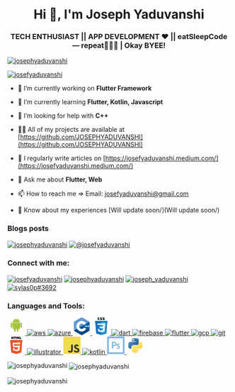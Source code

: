 <h1 align="center">Hi 👋, I'm Joseph Yaduvanshi</h1>
<h3 align="center">TECH ENTHUSIAST || APP DEVELOPMENT ❤️ || eatSleepCode — repeat👨🏻‍💻 | Okay BYEE!</h3>

<p align="left"> <a href="https://github.com/ryo-ma/github-profile-trophy"><img src="https://github-profile-trophy.vercel.app/?username=josephyaduvanshi" alt="josephyaduvanshi" /></a> </p>

<p align="left"> <a href="https://twitter.com/josefyaduvanshi" target="blank"><img src="https://img.shields.io/twitter/follow/josefyaduvanshi?logo=twitter&style=for-the-badge" alt="josefyaduvanshi" /></a> </p>

- 🔭 I’m currently working on **Flutter Framework**

- 🌱 I’m currently learning **Flutter, Kotlin, Javascript**

- 🤝 I’m looking for help with **C++**

- 👨‍💻 All of my projects are available at [https://github.com/JOSEPHYADUVANSHI](https://github.com/JOSEPHYADUVANSHI)

- 📝 I regularly write articles on [https://josefyaduvanshi.medium.com/](https://josefyaduvanshi.medium.com/)

- 💬 Ask me about **Flutter, Web**

- 📫 How to reach me => Email: josefyaduvanshi@gmail.com 

- 📄 Know about my experiences [Will update soon/](Will update soon/)

### Blogs posts
<p align="left">
<a href="https://dev.to/josephyaduvanshi" target="blank"><img align="center" src="https://img.icons8.com/?id=19293&format=png&size=96&name=icons8-code-96.png&fromSite=true&token=&color=000000" alt="josephyaduvanshi" height="30" width="40" /></a>
<a href="https://medium.com/@josefyaduvanshi" target="blank"><img align="center" src="https://img.icons8.com/stickers/200/000000/medium-logo.png" alt="@josefyaduvanshi" height="30" width="40" /></a>
</p>

<h3 align="left">Connect with me:</h3>
<p align="left">
<a href="https://twitter.com/josefyaduvanshi" target="blank"><img align="center" src="https://img.icons8.com/?id=13963&format=svg&size=96&name=icons8-twitter.svg&fromSite=true&token=&color=000000" alt="josefyaduvanshi" height="30" width="40" /></a>
<a href="https://linkedin.com/in/josephyaduvanshi" target="blank"><img align="center" src="https://img.icons8.com/?id=21088&format=svg&size=160&name=icons8-linkedin.svg&fromSite=true&token=&color=000000" alt="josephyaduvanshi" height="30" width="40" /></a>
<a href="https://instagram.com/joseph_yaduvanshi" target="blank"><img align="center" src="https://img.icons8.com/?id=Xy10Jcu1L2Su&format=png&size=240&name=icons8-instagram-240.png&fromSite=true&token=&color=000000" alt="joseph_yaduvanshi" height="30" width="40" /></a>
<a href="https://discord.gg/sylas0p#3692" target="blank"><img align="center" src="https://img.icons8.com/?id=alUj8grSk3RX&format=svg&size=240&name=icons8-discord.svg&fromSite=true&token=&color=000000" alt="sylas0p#3692" height="30" width="40" /></a>
</p>

<h3 align="left">Languages and Tools:</h3>
<p align="left"> <a href="https://developer.android.com" target="_blank" rel="noreferrer"> <img src="https://raw.githubusercontent.com/devicons/devicon/master/icons/android/android-original-wordmark.svg" alt="android" width="40" height="40"/> </a> <a href="https://aws.amazon.com" target="_blank" rel="noreferrer"> <img src="https://download.logo.wine/logo/Amazon_Web_Services/Amazon_Web_Services-Logo.wine.png" alt="aws" width="40" height="40"/> </a> <a href="https://azure.microsoft.com/en-in/" target="_blank" rel="noreferrer"> <img src="https://www.vectorlogo.zone/logos/microsoft_azure/microsoft_azure-icon.svg" alt="azure" width="40" height="40"/> </a> <a href="https://www.w3schools.com/cpp/" target="_blank" rel="noreferrer"> <img src="https://raw.githubusercontent.com/devicons/devicon/master/icons/cplusplus/cplusplus-original.svg" alt="cplusplus" width="40" height="40"/> </a> <a href="https://www.w3schools.com/css/" target="_blank" rel="noreferrer"> <img src="https://raw.githubusercontent.com/devicons/devicon/master/icons/css3/css3-original-wordmark.svg" alt="css3" width="40" height="40"/> </a> <a href="https://dart.dev" target="_blank" rel="noreferrer"> <img src="https://www.vectorlogo.zone/logos/dartlang/dartlang-icon.svg" alt="dart" width="40" height="40"/> </a> <a href="https://firebase.google.com/" target="_blank" rel="noreferrer"> <img src="https://www.vectorlogo.zone/logos/firebase/firebase-icon.svg" alt="firebase" width="40" height="40"/> </a> <a href="https://flutter.dev" target="_blank" rel="noreferrer"> <img src="https://www.vectorlogo.zone/logos/flutterio/flutterio-icon.svg" alt="flutter" width="40" height="40"/> </a> <a href="https://cloud.google.com" target="_blank" rel="noreferrer"> <img src="https://www.vectorlogo.zone/logos/google_cloud/google_cloud-icon.svg" alt="gcp" width="40" height="40"/> </a> <a href="https://git-scm.com/" target="_blank" rel="noreferrer"> <img src="https://www.vectorlogo.zone/logos/git-scm/git-scm-icon.svg" alt="git" width="40" height="40"/> </a> <a href="https://www.w3.org/html/" target="_blank" rel="noreferrer"> <img src="https://raw.githubusercontent.com/devicons/devicon/master/icons/html5/html5-original-wordmark.svg" alt="html5" width="40" height="40"/> </a> <a href="https://www.adobe.com/in/products/illustrator.html" target="_blank" rel="noreferrer"> <img src="https://www.vectorlogo.zone/logos/adobe_illustrator/adobe_illustrator-icon.svg" alt="illustrator" width="40" height="40"/> </a> <a href="https://developer.mozilla.org/en-US/docs/Web/JavaScript" target="_blank" rel="noreferrer"> <img src="https://raw.githubusercontent.com/devicons/devicon/master/icons/javascript/javascript-original.svg" alt="javascript" width="40" height="40"/> </a> <a href="https://kotlinlang.org" target="_blank" rel="noreferrer"> <img src="https://www.vectorlogo.zone/logos/kotlinlang/kotlinlang-icon.svg" alt="kotlin" width="40" height="40"/> </a> <a href="https://www.photoshop.com/en" target="_blank" rel="noreferrer"> <img src="https://raw.githubusercontent.com/devicons/devicon/master/icons/photoshop/photoshop-line.svg" alt="photoshop" width="40" height="40"/> </a> <a href="https://www.python.org" target="_blank" rel="noreferrer"> <img src="https://raw.githubusercontent.com/devicons/devicon/master/icons/python/python-original.svg" alt="python" width="40" height="40"/> </a> </p>

<p><img align="left" src="https://github-readme-stats.vercel.app/api/top-langs?username=josephyaduvanshi&show_icons=true&locale=en&layout=compact" alt="josephyaduvanshi" /></p>

<p>&nbsp;<img align="center" src="https://github-readme-stats.vercel.app/api?username=josephyaduvanshi&show_icons=true&locale=en" alt="josephyaduvanshi" /></p>

<p><img align="center" src="https://github-readme-streak-stats.herokuapp.com/?user=josephyaduvanshi&" alt="josephyaduvanshi" /></p>

